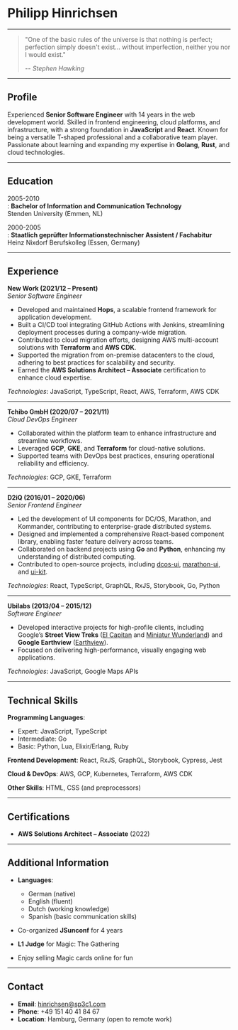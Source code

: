 
Philipp Hinrichsen
==================

---

> "One of the basic rules of the universe is that nothing is perfect; perfection simply doesn't exist... without imperfection, neither you nor I would exist."
>
> -- <cite>Stephen Hawking</cite>

---

Profile
-------
Experienced **Senior Software Engineer** with 14 years in the web development world. Skilled in frontend engineering, cloud platforms, and infrastructure, with a strong foundation in **JavaScript** and **React**. Known for being a versatile T-shaped professional and a collaborative team player. Passionate about learning and expanding my expertise in **Golang**, **Rust**, and cloud technologies.

---

Education
---------
2005-2010  
:   **Bachelor of Information and Communication Technology**  
    Stenden University (Emmen, NL)

2000-2005  
:   **Staatlich geprüfter Informationstechnischer Assistent / Fachabitur**  
    Heinz Nixdorf Berufskolleg (Essen, Germany)

---

Experience
----------

**New Work (2021/12 – Present)**  
*Senior Software Engineer*  

- Developed and maintained **Hops**, a scalable frontend framework for application development.  
- Built a CI/CD tool integrating GitHub Actions with Jenkins, streamlining deployment processes during a company-wide migration.  
- Contributed to cloud migration efforts, designing AWS multi-account solutions with **Terraform** and **AWS CDK**.  
- Supported the migration from on-premise datacenters to the cloud, adhering to best practices for scalability and security.  
- Earned the **AWS Solutions Architect – Associate** certification to enhance cloud expertise.

*Technologies*: JavaScript, TypeScript, React, AWS, Terraform, AWS CDK  

---

**Tchibo GmbH (2020/07 – 2021/11)**  
*Cloud DevOps Engineer*  

- Collaborated within the platform team to enhance infrastructure and streamline workflows.  
- Leveraged **GCP**, **GKE**, and **Terraform** for cloud-native solutions.  
- Supported teams with DevOps best practices, ensuring operational reliability and efficiency.

*Technologies*: GCP, GKE, Terraform  

---

**D2iQ (2016/01 – 2020/06)**  
*Senior Frontend Engineer*  

- Led the development of UI components for DC/OS, Marathon, and Kommander, contributing to enterprise-grade distributed systems.  
- Designed and implemented a comprehensive React-based component library, enabling faster feature delivery across teams.  
- Collaborated on backend projects using **Go** and **Python**, enhancing my understanding of distributed computing.  
- Contributed to open-source projects, including [dcos-ui](https://github.com/dcos/dcos-ui), [marathon-ui](https://github.com/mesosphere/marathon-ui), and [ui-kit](https://github.com/dcos-labs/ui-kit).  

*Technologies*: React, TypeScript, GraphQL, RxJS, Storybook, Go, Python  

---

**Ubilabs (2013/04 – 2015/12)**  
*Software Engineer*  

- Developed interactive projects for high-profile clients, including Google’s **Street View Treks** ([El Capitan](https://www.google.com/maps/about/behind-the-scenes/streetview/treks/yosemite/) and [Miniatur Wunderland](https://www.google.com/maps/about/behind-the-scenes/streetview/treks/miniatur-wunderland/)) and **Google Earthview** ([Earthview](https://earthview.withgoogle.com/)).  
- Focused on delivering high-performance, visually engaging web applications.

*Technologies*: JavaScript, Google Maps APIs  

---

Technical Skills
----------------
**Programming Languages**:  
- Expert: JavaScript, TypeScript  
- Intermediate: Go  
- Basic: Python, Lua, Elixir/Erlang, Ruby  

**Frontend Development**: React, RxJS, GraphQL, Storybook, Cypress, Jest  

**Cloud & DevOps**: AWS, GCP, Kubernetes, Terraform, AWS CDK  

**Other Skills**: HTML, CSS (and preprocessors)  

---

Certifications
--------------
- **AWS Solutions Architect – Associate** (2022)  

---

Additional Information
----------------------
- **Languages**:  
  - German (native)  
  - English (fluent)  
  - Dutch (working knowledge)  
  - Spanish (basic communication skills)  

- Co-organized **JSunconf** for 4 years  
- **L1 Judge** for Magic: The Gathering  
- Enjoy selling Magic cards online for fun  

---

Contact
-------
- **Email**: hinrichsen@sp3c1.com  
- **Phone**: +49 151 40 41 84 67  
- **Location**: Hamburg, Germany (open to remote work)  
